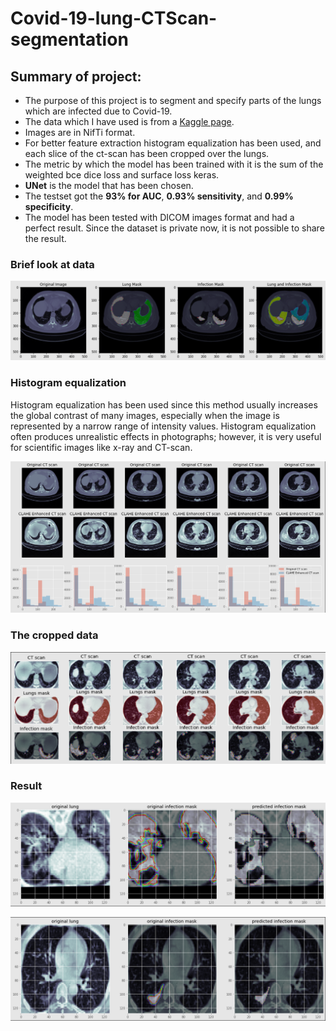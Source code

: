 # Covid-19-lung-CTScan-segmentation

## Summary of project:
* The purpose of this project is to segment and specify parts of the lungs which are infected due to Covid-19.
* The data which I have used is from a  <a href="https://www.kaggle.com/datasets/andrewmvd/covid19-ct-scans">Kaggle page</a>.
* Images are in NifTi format.
* For better feature extraction histogram equalization has been used, and each slice of the ct-scan has been cropped over the lungs.
* The metric by which the model has been trained with it is the sum of the weighted bce dice loss and surface loss keras.
* **UNet** is the model that has been chosen.
* The testset got the **93% for AUC**, **0.93% sensitivity**, and **0.99% specificity**.
* The model has been tested with DICOM images format and had a perfect result. Since the dataset is private now, it is not possible to share the result. 

<h3>Brief look at data</h3>

![Data](Doc/data.png) 
 
<h3>Histogram equalization</h3>
Histogram equalization has been used since this method usually increases the global contrast of many images, especially when the image is represented by a narrow range of intensity values. Histogram equalization often produces unrealistic effects in photographs; however, it is very useful for scientific images like x-ray and CT-scan.
</br>

![CLAHE_Enhanced_CT scan](Doc/histogram.png) 


<h3>The cropped data</h3>

![cropped_data](Doc/cropped_data.png) 
  
<h3>Result</h3>

![First_test_result](Doc/test1.png) 

![second_test_result](Doc/test2.png) 


